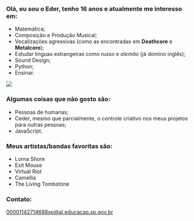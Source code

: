 ### Olá, eu sou o Eder, tenho 16 anos e atualmente me interesso em:

- Matemática;
- Composição e Produção Musical;
- Vocalizações agressivas (como as encontradas em **Deathcore** e **Metalcore**);
- Estudar línguas estrangeiras como _russo_ e _alemão_ (já domino inglês);
- Sound Design;
- Python;
- Ensinar.

![](https://media.tenor.com/5UQd-TNy2iYAAAAM/will-ramos-lorna-shore.gif)

### Algumas coisas que não gosto são:

- Pessoas de humanas;
- Ceder, mesmo que parcialmente, o controle criativo nos meus projetos para outras pessoas;
- JavaScript.

### Meus artistas/bandas favoritas são:

- Lorna Shore
- Exit Mouse
- Virtual Riot
- Camellia
- The Living Tombstone

### Contato:

00001142714688sp@al.educacao.sp.gov.br
